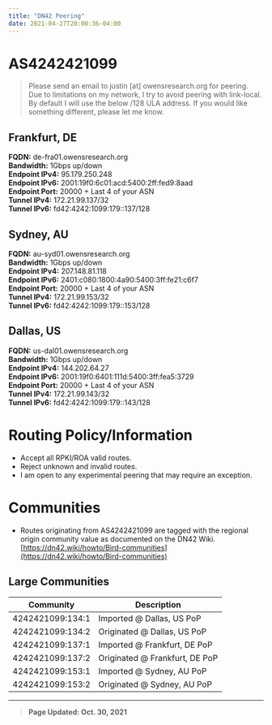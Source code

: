 ```yaml
---
title: "DN42 Peering"
date: 2021-04-27T20:00:36-04:00
---
```




# AS4242421099



> Please send an email to justin [at] owensresearch.org for peering. Due to limitations on my network, I try to avoid peering with link-local.  By default I will use the below /128 ULA address.  If you would like something different, please let me know.



## Frankfurt, DE

**FQDN:** de-fra01.owensresearch.org  
**Bandwidth:** 1Gbps up/down  
**Endpoint IPv4:** 95.179.250.248  
**Endpoint IPv6:** 2001:19f0:6c01:acd:5400:2ff:fed9:8aad  
**Endpoint Port:** 20000 + Last 4 of your ASN  
**Tunnel IPv4:** 172.21.99.137/32  
**Tunnel IPv6:** fd42:4242:1099:179::137/128  

## Sydney, AU

**FQDN:** au-syd01.owensresearch.org  
**Bandwidth:** 1Gbps up/down  
**Endpoint IPv4:** 207.148.81.118  
**Endpoint IPv6:** 2401:c080:1800:4a90:5400:3ff:fe21:c6f7  
**Endpoint Port:** 20000 + Last 4 of your ASN  
**Tunnel IPv4:** 172.21.99.153/32  
**Tunnel IPv6:** fd42:4242:1099:179::153/128  

## Dallas, US

**FQDN:** us-dal01.owensresearch.org  
**Bandwidth:** 1Gbps up/down  
**Endpoint IPv4:** 144.202.64.27  
**Endpoint IPv6:** 2001:19f0:6401:111d:5400:3ff:fea5:3729  
**Endpoint Port:** 20000 + Last 4 of your ASN  
**Tunnel IPv4:** 172.21.99.143/32  
**Tunnel IPv6:** fd42:4242:1099:179::143/128  


# Routing Policy/Information

 - Accept all RPKI/ROA valid routes.  
 - Reject unknown and invalid routes.  
 - I am open to any experimental peering that may require an exception.  


# Communities

 - Routes originating from AS4242421099 are tagged with the regional origin community value as documented on the DN42 Wiki. [https://dn42.wiki/howto/Bird-communities](https://dn42.wiki/howto/Bird-communities)


## Large Communities
| Community | Description     |
|-----------|-----------------|
|4242421099:134:1  |  Imported @ Dallas, US PoP   |
|4242421099:134:2  |  Originated @ Dallas, US PoP   |
|4242421099:137:1  |  Imported @ Frankfurt, DE PoP  |
|4242421099:137:2  |  Originated @ Frankfurt, DE PoP  |
|4242421099:153:1  |  Imported @ Sydney, AU PoP  |
|4242421099:153:2  |  Originated @ Sydney, AU PoP  |


----


> **Page Updated: Oct. 30, 2021**